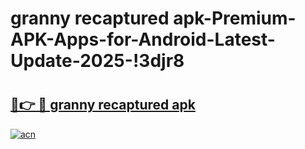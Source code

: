 # granny recaptured apk-Premium-APK-Apps-for-Android-Latest-Update-2025-!3djr8

# <h2><a href="https://googleone.com">🔗👉 🔴 granny recaptured apk</a></h2>

[![acn](https://github.com/user-attachments/assets/0f9c940e-d8b0-45ae-aac7-cd30a18b3e1c)](https://googleone.com)

